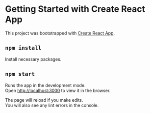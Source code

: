 # Getting Started with Create React App

This project was bootstrapped with [Create React App](https://github.com/facebook/create-react-app).

## `npm install`

Install necessary packages.

## `npm start`

Runs the app in the development mode.\
Open [http://localhost:3000](http://localhost:3000) to view it in the browser.

The page will reload if you make edits.\
You will also see any lint errors in the console.
